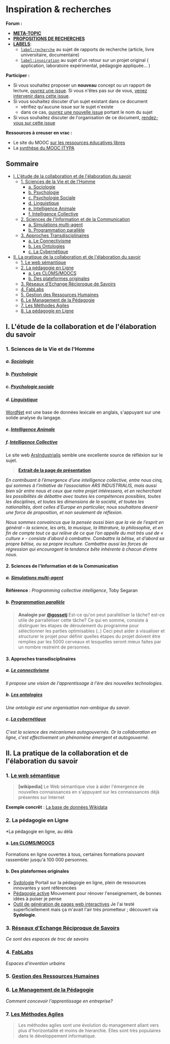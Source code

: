 # Inspiration & recherches

**Forum :**  

- [**META-TOPIC**](https://github.com/dirtylab/wiki/issues/15)  
- [**PROPOSITIONS DE RECHERCHES**](https://github.com/dirtylab/wiki/issues/18)
- [**LABELS**](https://github.com/dirtylab/wiki/issues/14):
  - [`label:recherche`](https://github.com/dirtylab/wiki/issues?utf8=%E2%9C%93&q=label%3Arecherche) au sujet de rapports de recherche (article, livre universitaire, documentaire)
  - [`label:inspiration`](https://github.com/dirtylab/wiki/issues?utf8=%E2%9C%93&q=label%3Ainspiration+) au sujet d'un retour sur un projet original ( application, laboratoire expérimental, pédagogie appliquée... )

**Participer :**

  - Si vous souhaitez proposer un **nouveau** concept ou un rapport de lecture, [ouvrez une
 issue](https://github.com/dirtylab/wiki/issues/new). Si vous n'êtes pas sur de vous, [venez intervenir dans cette issue](https://github.com/dirtylab/wiki/issues/18).
  - Si vous souhaitez discuter d'un sujet existant dans ce document
    - vérifiez qu'aucune issue sur le sujet n'existe
    - dans ce cas, [ouvrez une nouvelle issue](https://github.com/dirtylab/wiki/issues/new) portant le nom du sujet
  - Si vous souhaitez discuter de l'organisation de ce document, [rendez-vous sur cette issue](https://github.com/dirtylab/wiki/issues/15)

**Ressources à creuser en vrac :**

- Le site du MOOC [sur les ressources éducatives libres](rel2014.mooc.ca/)
- La [synthèse du MOOC ITYPA](https://docs.google.com/document/d/16bkqQ0MT2zF7PaepadjC4-UvNSluQXCRrVf82Kj_QZU/mobilebasic#)

## Sommaire

* [I. L'étude de la collaboration et de l'élaboration du savoir](#I)
  * [1. Sciences de la Vie et de l'Homme](#I.1)
    * [a. Sociologie](#I.1.a)
    * [b. Psychologie](#I.1.b)
    * [c. Psychologie Sociale](#I.1.c)
    * [d. Linguistique](#I.1.d)
    * [e. Intelligence Animale](#I.1.e)
    * [f. Intelligence Collective](#I.1.f)
  * [2. Sciences de l'Information et de la Communication](#I.2)
    * [a. Simulations multi-agent](#I.2.a)
    * [b. Programmation parallèle](#I.2.b)
  * [3. Approches Transdisciplinaires](#I.3)
    * [a. Le Connectivisme](#I.3.a)
    * [b. Les Ontologies](#I.3.b)
    * [c. La Cybernétique](#I.3.c)
* [II. La pratique de la collaboration et de l'élaboration du savoir](#II)
  * [1. Le web sémantique](#II.1)
  * [2. La pédagogie en Ligne](#II.2)
  	* [a. Les CLOMS/MOOCS](#II.2.a)
    * [b. Des plateformes originales](#II.2.b)
  * [3. Réseaux d'Echange Réciproque de Savoirs](#II.3)
  * [4. FabLabs](#II.4)
  * [5. Gestion des Ressources Humaines](#II.5)
  * [6. Le Management de la Pédagogie](#II.6)
  * [7. Les Méthodes Agiles](#II.7)
  * [8. La pédagogie en Ligne](#II.8)

<a name="I"></a>
## I. L'étude de la collaboration et de l'élaboration du savoir

<a name="I.1"></a>
### 1. Sciences de la Vie et de l'Homme
<a name="I.1.a"></a>
##### a. [Sociologie](https://fr.wikipedia.org/wiki/Sociologie)
<a name="I.1.b"></a>
##### b. [Psychologie](https://fr.wikipedia.org/wiki/Psychologie)
<a name="I.1.c"></a>
##### c. [Psychologie sociale](https://fr.wikipedia.org/wiki/Psychologie_sociale)
<a name="I.1.d"></a>
##### d. [Linguistique](https://fr.wikipedia.org/wiki/Linguistique)

[WordNet](https://wordnet.princeton.edu/) est une base de données lexicale en anglais, s'appuyant sur une solide analyse du langage. 

<a name="I.1.e"></a>
##### e. [Intelligence Animale](https://fr.wikipedia.org/wiki/Intelligence_animale)
<a name="I.1.f"></a>
##### f. [Intelligence Collective](https://fr.wikipedia.org/wiki/Intelligence_collective)

Le site web [ArsIndustrialis](http://arsindustrialis.org/) semble une excellente source de réfléxion sur le sujet. 

> **[Extrait de la page de présentation](http://www.arsindustrialis.org/qui-sommes-nous)**
> 
*En contribuant à l’émergence d’une intelligence collective, entre nous cinq, qui sommes à l’initiative de l’association ARS INDUSTRIALIS, mais aussi bien sûr entre nous et ceux que notre projet intéressera, et en recherchant les possibilités de débattre avec toutes les compétences possibles, toutes les disciplines, et toutes les dimensions de la société, et toutes les nationalités, dont celles d’Europe en particulier, nous souhaitons devenir une force de proposition, et non seulement de réflexion.*
>
*Nous sommes convaincus que la pensée aussi bien que la vie de l’esprit en général – la science, les arts, la musique, la littérature, la philosophie, et en fin de compte tout ce qui relève de ce que l’on appelle du mot très usé de « culture » - consiste d’abord à combattre. Combattre la bêtise, et d’abord sa propre bêtise, ou sa propre inculture. Combattre aussi les forces de régression qui encouragent la tendance bête inhérente à chacun d’entre nous.*

<a name="I.2"></a>
#### 2. Sciences de l'Information et de la Communication
<a name="I.2.a"></a>
##### a. [Simulations multi-agent](https://fr.wikipedia.org/wiki/Syst%C3%A8me_multi-agents)
**Référence** : *Programming collective intelligence*, Toby Segaran
<a name="I.2.b"></a>
##### b. [Programmation parallèle](https://fr.wikipedia.org/wiki/Parall%C3%A9lisme_%28informatique%29)

> **Analogie par [@gossetj](https://github.com/gossetj)**
> Est-ce qu'on peut paralléliser la tâche? est-ce utile de parralléliser cette tâche? Ce qui en somme, consiste à distinguer les étapes de déroulement du programme pour sélectionner les parties optimisables (..) Ceci peut aider à visualiser et structurer le projet pour définir quelles étapes du projet doivent être remplies par les 5000 cerveaux et lesquelles seront mieux faites par un nombre restreint de personnes.

<a name="I.3"></a>
#### 3. Approches transdisciplinaires
<a name="I.3.a"></a>
##### a. [Le connectivisme](https://fr.wikipedia.org/wiki/Connectivisme)
*Il propose  une vision de l'apprentissage à l'ère des nouvelles technologies.*
<a name="I.3.b"></a>
##### b. [Les ontologies](https://fr.wikipedia.org/wiki/Ontologie_%28informatique%29)
*Une ontologie est une organisation non-ambigue du savoir*.
<a name="I.3.c"></a>
##### c. [La cybernétique](https://fr.wikipedia.org/wiki/Cybern%C3%A9tique)
*C'est la science des mécanismes autogouvernés. Or la collaboration en ligne, c'est effectivement un phénomène émergent et autogouverné.*

<a name="II"></a>
## II. La pratique de la collaboration et de l'élaboration du savoir

<a name="II.1"></a>
### 1. [Le web sémantique](https://fr.wikipedia.org/wiki/Web_s%C3%A9mantique)
> **[wikipedia]** Le Web sémantique vise à aider l'émergence de nouvelles connaissances en s'appuyant sur les
connaissances déjà présentes sur Internet

**Exemple concrêt** : [La base de données Wikidata](https://fr.wikipedia.org/wiki/Wikidata)


<a name="II.2"></a>
### 2. La pédagogie en Ligne
*La pédagogie en ligne, au délà

<a name="II.2.a"></a>
#### a. [Les CLOMS/MOOCS](https://fr.wikipedia.org/wiki/Formation_en_ligne_ouverte_%C3%A0_tous)
Formations en ligne ouvertes à tous, certaines formations pouvant rassembler jusqu'à 
100 000 personnes.

<a name="II.2.b"></a>
#### b. Des plateformes originales

- [Sydologie](http://sydologie.com/) Portail sur la pédagogie en ligne, plein de ressources innovantes y sont référencées
- [Pédagogie active](http://www.pedagogieactive.com/) Mouvement pour rénover l'enseignement, de bonnes idées à puiser je pense
- [Outil de génération de pages web interactives](https://www.genial.ly/) Je l'ai testé superficiellement mais ça m'avait l'air très prometteur ; découvert via **Sydologie**.

<a name="II.3"></a>
### 3. [Réseaux d'Echange Réciproque de Savoirs](https://fr.wikipedia.org/wiki/R%C3%A9seau_d'%C3%A9changes_r%C3%A9ciproques_de_savoirs)
*Ce sont des espaces de troc de savoirs*
<a name="II.4"></a>
### 4. [FabLabs](https://fr.wikipedia.org/wiki/Fab_lab)
*Espaces d'invention urbains*
<a name="II.5"></a>
### 5. [**Gestion des Ressources Humaines**](https://fr.wikipedia.org/wiki/Gestion_des_ressources_humaines)
<a name="II.6"></a>
### 6. [Le Management de la Pédagogie](https://fr.wikipedia.org/wiki/Management_et_p%C3%A9dagogie)
*Comment concevoir l'apprentissage en entreprise?*
<a name="II.7"></a>
### 7. [**Les Méthodes Agiles**](https://fr.wikipedia.org/wiki/M%C3%A9thode_agile)
> Les méthodes agiles sont une évolution du management allant vers plus d'horizontalité et moins de hierarchie. Elles sont très populaires dans le développement informatique.


